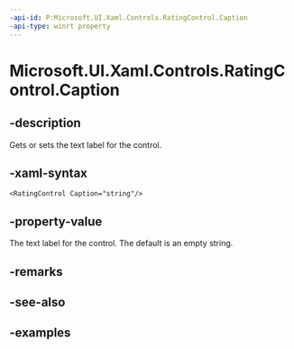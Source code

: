 ```yaml
---
-api-id: P:Microsoft.UI.Xaml.Controls.RatingControl.Caption
-api-type: winrt property
---
```


<!-- Property syntax.
public string Caption { get;  set; }
-->

# Microsoft.UI.Xaml.Controls.RatingControl.Caption

## -description

Gets or sets the text label for the control.

## -xaml-syntax

```xaml
<RatingControl Caption="string"/>
```

## -property-value

The text label for the control. The default is an empty string.

## -remarks

## -see-also

## -examples

